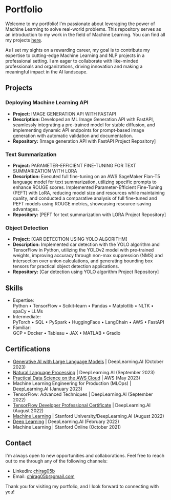 # Portfolio

Welcome to my portfolio! I'm passionate about leveraging the power of Machine Learning to solve real-world problems. This repository serves as an introduction to my work in the field of Machine Learning. You can find all my projects [here](https://github.com/Chirag05B/Portfolio/tree/main/Projects).

As I set my sights on a rewarding career, my goal is to contribute my expertise to cutting-edge Machine Learning and NLP projects in a professional setting. I am eager to collaborate with like-minded professionals and organizations, driving innovation and making a meaningful impact in the AI landscape.

## Projects

### Deploying Machine Learning API

- **Project:** IMAGE GENERATION API WITH FASTAPI
- **Description:** Developed an ML Image Generation API with FastAPI, seamlessly integrating a pre-trained model for stable diffusion, and implementing dynamic API endpoints for prompt-based image generation with automatic validation and documentation.
- **Repository:** [Image generation API with FastAPI Project Repository]

### Text Summarization

- **Project:** PARAMETER-EFFICIENT FINE-TUNING FOR TEXT SUMMARIZATION WITH LORA
- **Description:** Executed full fine-tuning on an AWS SageMaker Flan-T5 language model for text summarization, utilizing specific prompts to enhance ROUGE scores. Implemented Parameter-Efficient Fine-Tuning (PEFT) with LoRA, reducing model size and resources while maintaining quality, and conducted a comparative analysis of full fine-tuned and PEFT models using ROUGE metrics, showcasing resource-saving advantages.
- **Repository:** [PEFT for text summarization with LORA Project Repository]

### Object Detection

- **Project:** [CAR DETECTION USING YOLO ALGORITHM]
- **Description:** Implemented car detection with the YOLO algorithm and TensorFlow in Python, utilizing the YOLOv2 model with pre-trained weights, improving accuracy through non-max suppression (NMS) and intersection over union calculations, and generating bounding box tensors for practical object detection applications.
- **Repository:** [Car detection using YOLO algorithm Project Repository]

## Skills
- Expertise:\
Python • TensorFlow • Scikit-learn • Pandas • Matplotlib • NLTK • spaCy • LLMs
- Intermediate:\
PyTorch • SQL • PySpark • HuggingFace • LangChain • AWS • FastAPI
- Familiar:\
GCP • Docker • Tableau • JAX • MATLAB • Gradio

## Certifications
- [Generative AI with Large Language Models](https://github.com/Chirag05B/Portfolio/tree/main/Certifications/Generative%20AI%20with%20Large%20Language%20Models) | DeepLearning.AI (October 2023)
- [Natural Language Processing](https://github.com/Chirag05B/Portfolio/tree/main/Certifications/Natural%20Language%20Processing) | DeepLearning.AI (September 2023)
- [Practical Data Science on the AWS Cloud](https://github.com/Chirag05B/Portfolio/tree/main/Certifications/Practical%20Data%20Science%20on%20the%20AWS%20Cloud) | AWS (May 2023)
- Machine Learning Engineering for Production (MLOps) | DeepLearning.AI (January 2023)
- TensorFlow: Advanced Techniques | DeepLearning.AI (September 2022)
- [TensorFlow Developer Professional Certificate](https://github.com/Chirag05B/Portfolio/tree/main/Certifications/TensorFlow%20Developer%20Professional%20Certificate) | DeepLearning.AI (August 2022)
- [Machine Learning](https://github.com/Chirag05B/Portfolio/tree/main/Certifications/Machine%20Learning%20(2022)) | Stanford University/DeepLearning.AI (August 2022)
- [Deep Learning](https://github.com/Chirag05B/Portfolio/tree/main/Certifications/Deep%20Learning) | DeepLearning.AI (February 2022)
- Machine Learning | Stanford Online (October 2021)

## Contact

I'm always open to new opportunities and collaborations. Feel free to reach out to me through any of the following channels:

- LinkedIn: [chirag05b](https://www.linkedin.com/in/chirag05b/)
- Email: chirag05b@gmail.com

Thank you for visiting my portfolio, and I look forward to connecting with you!
